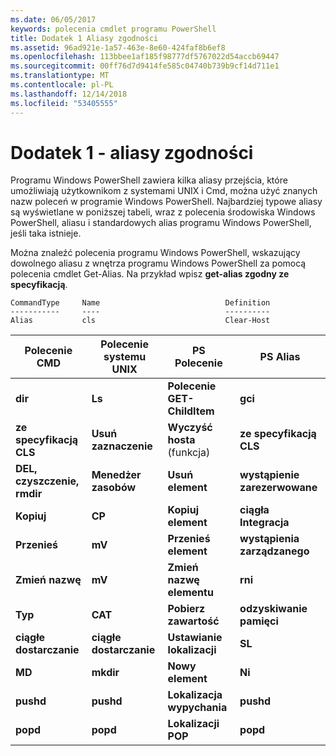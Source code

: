 ```yaml
---
ms.date: 06/05/2017
keywords: polecenia cmdlet programu PowerShell
title: Dodatek 1 Aliasy zgodności
ms.assetid: 96ad921e-1a57-463e-8e60-424faf8b6ef8
ms.openlocfilehash: 113bbee1af185f98777df5767022d54accb69447
ms.sourcegitcommit: 00ff76d7d9414fe585c04740b739b9cf14d711e1
ms.translationtype: MT
ms.contentlocale: pl-PL
ms.lasthandoff: 12/14/2018
ms.locfileid: "53405555"
---
```

# <a name="appendix-1---compatibility-aliases"></a>Dodatek 1 - aliasy zgodności

Programu Windows PowerShell zawiera kilka aliasy przejścia, które umożliwiają użytkownikom z systemami UNIX i Cmd, można użyć znanych nazw poleceń w programie Windows PowerShell. Najbardziej typowe aliasy są wyświetlane w poniższej tabeli, wraz z polecenia środowiska Windows PowerShell, aliasu i standardowych alias programu Windows PowerShell, jeśli taka istnieje.

Można znaleźć polecenia programu Windows PowerShell, wskazujący dowolnego aliasu z wnętrza programu Windows PowerShell za pomocą polecenia cmdlet Get-Alias. Na przykład wpisz **get-alias zgodny ze specyfikacją**.

```
CommandType     Name                            Definition
-----------     ----                            ----------
Alias           cls                             Clear-Host
```

|Polecenie CMD|Polecenie systemu UNIX|PS Polecenie|PS Alias|
|---------------|----------------|--------------|------------|
|**dir**|**Ls**|**Polecenie GET-ChildItem**|**gci**|
|**ze specyfikacją CLS**|**Usuń zaznaczenie**|**Wyczyść hosta** (funkcja)|**ze specyfikacją CLS**|
|**DEL, czyszczenie, rmdir**|**Menedżer zasobów**|**Usuń element**|**wystąpienie zarezerwowane**|
|**Kopiuj**|**CP**|**Kopiuj element**|**ciągła Integracja**|
|**Przenieś**|**mV**|**Przenieś element**|**wystąpienia zarządzanego**|
|**Zmień nazwę**|**mV**|**Zmień nazwę elementu**|**rni**|
|**Typ**|**CAT**|**Pobierz zawartość**|**odzyskiwanie pamięci**|
|**ciągłe dostarczanie**|**ciągłe dostarczanie**|**Ustawianie lokalizacji**|**SL**|
|**MD**|**mkdir**|**Nowy element**|**Ni**|
|**pushd**|**pushd**|**Lokalizacja wypychania**|**pushd**|
|**popd**|**popd**|**Lokalizacji POP**|**popd**|